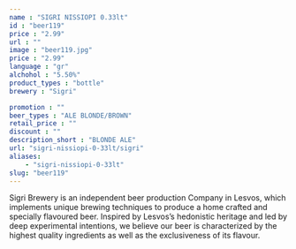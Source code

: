 ```yaml
---
name : "SIGRI NISSIOPI 0.33lt"
id : "beer119"
price : "2.99"
url : ""
image : "beer119.jpg"
price : "2.99"
language : "gr"
alchohol : "5.50%"
product_types : "bottle"
brewery : "Sigri"

promotion : ""
beer_types : "ALE BLONDE/BROWN"
retail_price : ""
discount : ""
description_short : "BLONDE ALE"
url: "sigri-nissiopi-0-33lt/sigri"
aliases: 
    - "sigri-nissiopi-0-33lt"
slug: "beer119"
---
```


Sigri Brewery is an independent beer production Company in Lesvos, which implements unique brewing techniques to produce a home crafted and specially flavoured beer. Inspired by Lesvos’s hedonistic heritage and led by deep experimental intentions, we believe our beer is characterized by the highest quality ingredients as well as the exclusiveness of its flavour.